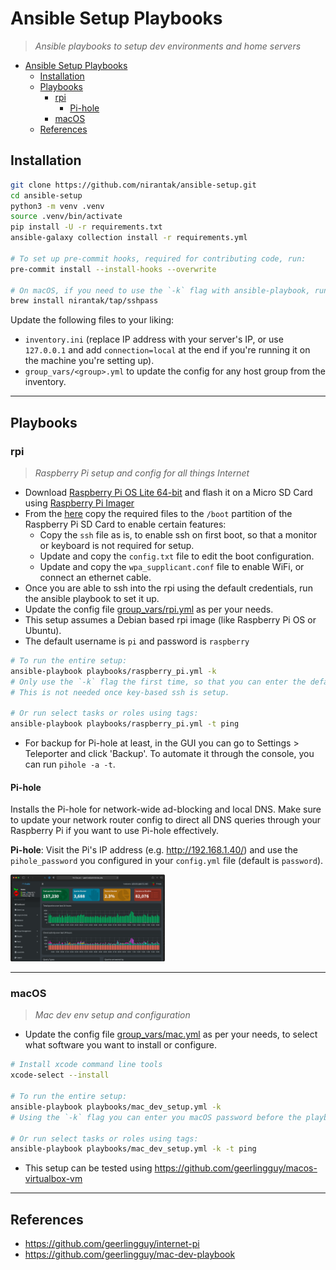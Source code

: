 # Ansible Setup Playbooks

> _Ansible playbooks to setup dev environments and home servers_

- [Ansible Setup Playbooks](#ansible-setup-playbooks)
  - [Installation](#installation)
  - [Playbooks](#playbooks)
    - [rpi](#rpi)
      - [Pi-hole](#pi-hole)
    - [macOS](#macos)
  - [References](#references)

## Installation

```bash
git clone https://github.com/nirantak/ansible-setup.git
cd ansible-setup
python3 -m venv .venv
source .venv/bin/activate
pip install -U -r requirements.txt
ansible-galaxy collection install -r requirements.yml

# To set up pre-commit hooks, required for contributing code, run:
pre-commit install --install-hooks --overwrite

# On macOS, if you need to use the `-k` flag with ansible-playbook, run:
brew install nirantak/tap/sshpass
```

Update the following files to your liking:

- `inventory.ini` (replace IP address with your server's IP, or use `127.0.0.1` and add `connection=local` at the end if you're running it on the machine you're setting up).
- `group_vars/<group>.yml` to update the config for any host group from the inventory.

---

## Playbooks

### rpi

> _Raspberry Pi setup and config for all things Internet_

- Download [Raspberry Pi OS Lite 64-bit](https://www.raspberrypi.com/software/operating-systems/#raspberry-pi-os-64-bit) and flash it on a Micro SD Card using [Raspberry Pi Imager](https://www.raspberrypi.com/software/)
- From the [here](roles/raspberry-pi/files/boot) copy the required files to the `/boot` partition of the Raspberry Pi SD Card to enable certain features:
  - Copy the `ssh` file as is, to enable ssh on first boot, so that a monitor or keyboard is not required for setup.
  - Update and copy the `config.txt` file to edit the boot configuration.
  - Update and copy the `wpa_supplicant.conf` file to enable WiFi, or connect an ethernet cable.
- Once you are able to ssh into the rpi using the default credentials, run the ansible playbook to set it up.
- Update the config file [group_vars/rpi.yml](group_vars/rpi.yml) as per your needs.
- This setup assumes a Debian based rpi image (like Raspberry Pi OS or Ubuntu).
- The default username is `pi` and password is `raspberry`

```bash
# To run the entire setup:
ansible-playbook playbooks/raspberry_pi.yml -k
# Only use the `-k` flag the first time, so that you can enter the default ssh password.
# This is not needed once key-based ssh is setup.

# Or run select tasks or roles using tags:
ansible-playbook playbooks/raspberry_pi.yml -t ping
```

- For backup for Pi-hole at least, in the GUI you can go to Settings > Teleporter and click 'Backup'. To automate it through the console, you can run `pihole -a -t`.

#### Pi-hole

Installs the Pi-hole for network-wide ad-blocking and local DNS. Make sure to update your network router config to direct all DNS queries through your Raspberry Pi if you want to use Pi-hole effectively.

**Pi-hole**: Visit the Pi's IP address (e.g. http://192.168.1.40/) and use the `pihole_password` you configured in your `config.yml` file (default is `password`).

<img src=".github/images/pi-hole.png" title="Pi-hole Dashboard" width="49%" />

---

### macOS

> _Mac dev env setup and configuration_

- Update the config file [group_vars/mac.yml](group_vars/mac.yml) as per your needs, to select what software you want to install or configure.

```bash
# Install xcode command line tools
xcode-select --install

# To run the entire setup:
ansible-playbook playbooks/mac_dev_setup.yml -k
# Using the `-k` flag you can enter you macOS password before the playbook runs

# Or run select tasks or roles using tags:
ansible-playbook playbooks/mac_dev_setup.yml -k -t ping
```

- This setup can be tested using https://github.com/geerlingguy/macos-virtualbox-vm

---

## References

- https://github.com/geerlingguy/internet-pi
- https://github.com/geerlingguy/mac-dev-playbook
